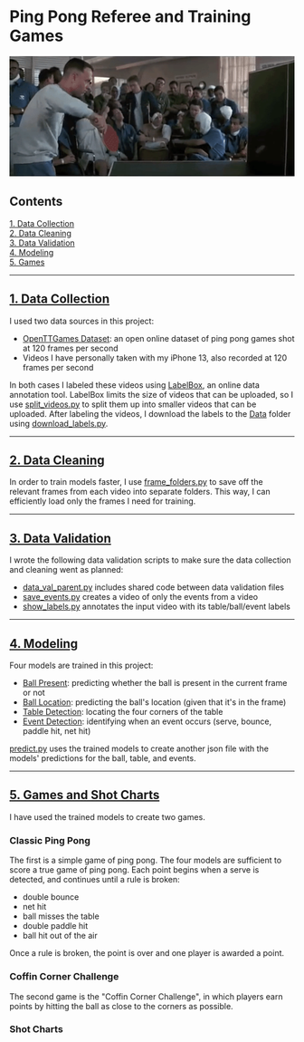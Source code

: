 # Ping Pong Referee and Training Games

<p align="center">
  <img src="./Misc/ForrestGump.gif" width=600 />
</p>


## Contents

[1. Data Collection](#Data-Collection)\
[2. Data Cleaning](#Data-Cleaning)\
[3. Data Validation](#Data-Validation)\
[4. Modeling](#Modeling)\
[5. Games](#Games)

<hr>

<a name="Data-Collection"></a>

## [1. Data Collection](Data_Collection/)

I used two data sources in this project:
- <a href="https://lab.osai.ai/">OpenTTGames Dataset</a>: an open online dataset of ping pong games shot at 120 frames per second
- Videos I have personally taken with my iPhone 13, also recorded at 120 frames per second

In both cases I labeled these videos using <a href="https://labelbox.com/">LabelBox</a>, an online data annotation tool.
LabelBox limits the size of videos that can be uploaded, so I use [split_videos.py](/Data_Collection/split_videos.py) to split them up into smaller videos that can be uploaded.
After labeling the videos, I download the labels to the [Data](/Data) folder using [download_labels.py](/Data_Collection/download_labels.py).


<hr>
<a name="Data-Cleaning"></a>

## [2. Data Cleaning](Data_Cleaning/)

In order to train models faster, I use [frame_folders.py](/Data_Cleaning/frame_folders.py) to save off the relevant frames from each video into separate folders.
This way, I can efficiently load only the frames I need for training.


<hr>
<a name="Data-Validation"></a>

## [3. Data Validation](Data_Validation/)

I wrote the following data validation scripts to make sure the data collection and cleaning went as planned:
- [data_val_parent.py](/Data_Validation/data_val_parent.py) includes shared code between data validation files
- [save_events.py](/Data_Validation/save_events.py) creates a video of only the events from a video
- [show_labels.py](/Data_Validation/show_labels.py) annotates the input video with its table/ball/event labels


<hr>
<a name="Modeling"></a>

## [4. Modeling](Modeling/)

Four models are trained in this project:
- [Ball Present](/Modeling/ball_present.py): predicting whether the ball is present in the current frame or not
- [Ball Location](/Modeling/ball_location.py): predicting the ball's location (given that it's in the frame)
- [Table Detection](/Modeling/table_detection.py): locating the four corners of the table
- [Event Detection](/Modeling/event_detection.py): identifying when an event occurs (serve, bounce, paddle hit, net hit)

[predict.py](/Modeling/predict.py) uses the trained models to create another json file with the models' predictions for the ball, table, and events.

<hr>
<a name="Games"></a>

## [5. Games and Shot Charts](Games/)

I have used the trained models to create two games. 

### Classic Ping Pong
The first is a simple game of ping pong. The four models are sufficient to score a true game of ping pong. Each point begins when a serve is detected, and continues until a rule is broken:
- double bounce
- net hit
- ball misses the table
- double paddle hit
- ball hit out of the air

Once a rule is broken, the point is over and one player is awarded a point.

### Coffin Corner Challenge
The second game is the "Coffin Corner Challenge", in which players earn points by hitting the ball as close to the corners as possible.


### Shot Charts
